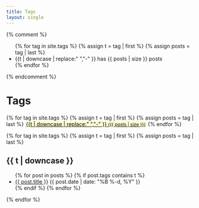 ```yaml
---
title: Tags
layout: single
---
```

<style type='text/css'>
.tagcloud {
  margin-top: 20px;
}
.tagcloud a {
  background: rgba(255, 255, 0, 0.15);
  color: black;
  text-shadow: none;
  padding: 1px 2px;
}
.tagcloud span {
  font-size: 12px;
}
</style>

{% comment %}
<ul class="tags">
{% for tag in site.tags %}
  {% assign t = tag | first %}
  {% assign posts = tag | last %}
  <li>{{t | downcase | replace:" ","-" }} has {{ posts | size }} posts</li>
{% endfor %}
</ul>
{% endcomment %}

<h1>Tags</h1>

<div class='tagcloud'>
{% for tag in site.tags %}
  {% assign t = tag | first %}
  {% assign posts = tag | last %}
  <a href='#{{t | downcase | replace:" ","-" }}'>{{t | downcase | replace:" ","-" }} <span>({{ posts | size }})</span></a>
{% endfor %}
</div>

{% for tag in site.tags %}
  {% assign t = tag | first %}
  {% assign posts = tag | last %}

<a name='{{ t | downcase | replace:" ","-"  }}'></a>
<h2>{{ t | downcase }}</h2>
<ul>
{% for post in posts %}
  {% if post.tags contains t %}
  <li>
    <a href="{{ post.url }}">{{ post.title }}</a>
    <span class="date">{{ post.date | date: "%B %-d, %Y"  }}</span>
  </li>
  {% endif %}
{% endfor %}
</ul>
{% endfor %}
